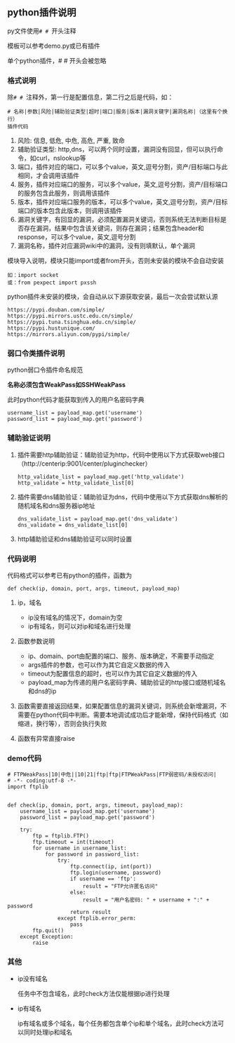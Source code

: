 ## python插件说明

py文件使用```# # ```开头注释

模板可以参考demo.py或已有插件

单个python插件，# # 开头会被忽略

### 格式说明
除```# # ```注释外，第一行是配置信息，第二行之后是代码，如：
```
# 名称|参数|风险|辅助验证类型|超时|端口|服务|版本|漏洞关键字|漏洞名称|（这里有个换行）
插件代码
```
1. 风险: 信息, 低危, 中危, 高危, 严重, 致命
2. 辅助验证类型: http,dns，可以两个同时设置，漏洞没有回显，但可以执行命令，如curl，nslookup等
3. 端口，插件对应的端口，可以多个value，英文,逗号分割，资产/目标端口与此相同，才会调用该插件
4. 服务，插件对应端口的服务，可以多个value，英文,逗号分割，资产/目标端口的服务包含此服务，则调用该插件
5. 版本，插件对应端口服务的版本，可以多个value，英文,逗号分割，资产/目标端口的版本包含此版本，则调用该插件
6. 漏洞关键字，有回显的漏洞，必须配置漏洞关键词，否则系统无法判断目标是否存在漏洞，结果中包含该关键词，则存在漏洞；结果包含header和response，可以多个value，英文,逗号分割
7. 漏洞名称，插件对应漏洞wiki中的漏洞，没有则填默认，单个漏洞

模块导入说明，模块只能import或者from开头，否则未安装的模块不会自动安装
```
如：import socket
或：from pexpect import pxssh
```
python插件未安装的模块，会自动从以下源获取安装，最后一次会尝试默认源
```
https://pypi.douban.com/simple/
https://pypi.mirrors.ustc.edu.cn/simple/
https://pypi.tuna.tsinghua.edu.cn/simple/
https://pypi.hustunique.com/
https://mirrors.aliyun.com/pypi/simple/
```

### 弱口令类插件说明
python弱口令插件命名规范

**名称必须包含WeakPass如SSHWeakPass**

此时python代码才能获取到传入的用户名密码字典
```
username_list = payload_map.get('username')
password_list = payload_map.get('password')
```

### 辅助验证说明
1. 插件需要http辅助验证：辅助验证为http，代码中使用以下方式获取web接口（http://centerip:9001/center/pluginchecker）
    ```
    http_validate_list = payload_map.get('http_validate')
    http_validate = http_validate_list[0]
    ```
2. 插件需要dns辅助验证：辅助验证为dns，代码中使用以下方式获取dns解析的随机域名和dns服务器ip地址
    ```
    dns_validate_list = payload_map.get('dns_validate')
    dns_validate = dns_validate_list[0]
    ```
3. http辅助验证和dns辅助验证可以同时设置

### 代码说明

代码格式可以参考已有python的插件，函数为
```
def check(ip, domain, port, args, timeout, payload_map)
```
1. ip，域名
    * ip没有域名的情况下，domain为空
    * ip有域名，则可以对ip和域名进行处理
2. 函数参数说明
    * ip、domain、port由配置的端口、服务、版本确定，不需要手动指定
    * args插件的参数，也可以作为其它自定义数据的传入
    * timeout为配置信息的超时，也可以作为其它自定义数据的传入
    * payload_map为传递的用户名密码字典、辅助验证的http接口或随机域名和dns的ip
    
3. 函数需要直接返回结果，如果配置信息的漏洞关键词，则系统会新增漏洞，不需要在python代码中判断。需要本地调试成功后才能新增，保持代码格式（如缩进，换行等），否则会执行失败
4. 函数有异常直接raise

### demo代码
```
# FTPWeakPass|10|中危||10|21|ftp|ftp|FTPWeakPass|FTP弱密码/未授权访问|
# -*- coding:utf-8 -*-
import ftplib


def check(ip, domain, port, args, timeout, payload_map):
    username_list = payload_map.get('username')
    password_list = payload_map.get('password')

    try:
        ftp = ftplib.FTP()
        ftp.timeout = int(timeout)
        for username in username_list:
            for password in password_list:
                try:
                    ftp.connect(ip, int(port))
                    ftp.login(username, password)
                    if username == 'ftp':
                        result = "FTP允许匿名访问"
                    else:
                        result = "用户名密码: " + username + ":" + password
                    return result
                except ftplib.error_perm:
                    pass
        ftp.quit()
    except Exception:
        raise
```

### 其他

* ip没有域名
  
    任务中不包含域名，此时check方法仅能根据ip进行处理

* ip有域名

    ip有域名或多个域名，每个任务都包含单个ip和单个域名，此时check方法可以同时处理ip和域名

